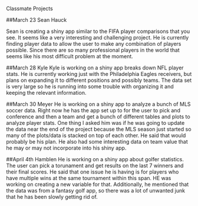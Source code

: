 Classmate Projects

##March 23 Sean Hauck

Sean is creating a shiny app similar to the FIFA player comparisons that you see. It seems like a very interesting and challenging project. He is currently finding player data to allow the user to make any combination of players possible. Since there are so many professional players in the world that seems like his most difficult problem at the moment. 

##March 28 Kyle
Kyle is working on a shiny app breaks down NFL player stats. He is currently working just with the Philadelphia Eagles receivers, but plans on expanding it to different positions and possibly teams. The data set is very large so he is running into some trouble with organizing it and keeping the relevant information. 

##March 30 Meyer
He is working on a shiny app to analyze a bunch of MLS soccer data. Right now he has the app set up to for the user to pick and conference and then a team and get a bunch of different tables and plots to analyze player stats. One thing I asked him was if he was going to update the data near the end of the project because the MLS season just started so many of the plots/data is stacked on top of each other. He said that would probably be his plan. He also had some interesting data on team value that he may or may not incorporate into his shiny app. 

##April 4th Hamblen
He is working on a shiny app about golfer statistics. The user can pick a torunament and get results on the last 7 winners and their final scores. He said that one issue he is having is for players who have multiple wins at the same tournament within this span. HE was working on creating a new variable for that. Additionally, he mentioned that the data was from a fantasy golf app, so there was a lot of unwanted junk that he has been slowly getting rid of. 